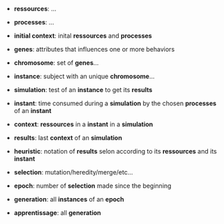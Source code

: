 - __ressources__: ...
- __processes__: ...

- __initial context__: inital __ressources__ and __processes__
- __genes__: attributes that influences one or more behaviors 
- __chromosome__: set of __genes__...
- __instance__: subject with an unique __chromosome__...

- __simulation__: test of an __instance__ to get its __results__
- __instant__: time consumed during a __simulation__ by the chosen __processes__ of an __instant__
- __context__: __ressources__ in a __instant__ in a __simulation__
- __results__: last __context__ of an __simulation__

- __heuristic__: notation of __results__ selon according to its __ressources__ and its __instant__
- __selection__: mutation/heredity/merge/etc...
- __epoch__: number of __selection__ made since the beginning
- __generation__: all __instances__ of an __epoch__
- __apprentissage__: all __generation__